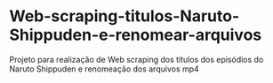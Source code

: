 # Web-scraping-titulos-Naruto-Shippuden-e-renomear-arquivos
Projeto para realização de Web scraping dos títulos dos episódios do Naruto Shippuden e renomeação dos arquivos mp4

